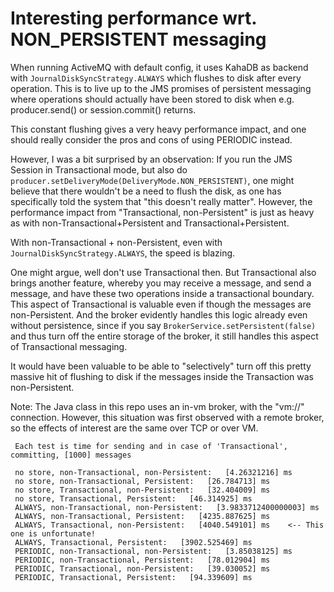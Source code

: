 # Interesting performance wrt. NON_PERSISTENT messaging

When running ActiveMQ with default config, it uses KahaDB as backend with ```JournalDiskSyncStrategy.ALWAYS``` which
flushes to disk after every operation. This is to live up to the JMS promises of persistent messaging where operations
should actually have been stored to disk when e.g. producer.send() or session.commit() returns.

This constant flushing gives a very heavy performance impact, and one should really consider the pros and cons of using
PERIODIC instead.

However, I was a bit surprised by an observation: If you  run the JMS Session in Transactional mode, but also do 
```producer.setDeliveryMode(DeliveryMode.NON_PERSISTENT)```, one might believe that there wouldn't be a need to flush
the disk, as one has specifically told the system that "this doesn't really matter". However, the performance impact
from "Transactional, non-Persistent" is just as heavy as with non-Transactional+Persistent and Transactional+Persistent.

With non-Transactional + non-Persistent, even with ```JournalDiskSyncStrategy.ALWAYS```, the speed is blazing.

One might argue, well don't use Transactional then. But Transactional also brings another feature, whereby you may
receive a message, and send a message, and have these two operations inside a transactional boundary. This aspect
of Transactional is valuable even if though the messages are non-Persistent. And the broker evidently handles this
logic already even without persistence, since if you say ```BrokerService.setPersistent(false)``` and thus turn off the
entire storage of the broker, it still handles this aspect of Transactional messaging.

It would have been valuable to be able to "selectively" turn off this pretty massive hit of flushing to disk if the
messages inside the Transaction was non-Persistent. 

Note: The Java class in this repo uses an in-vm broker, with the "vm://" connection. However, this situation was first
observed with a remote broker, so the effects of interest are the same over TCP or over VM.

```
 Each test is time for sending and in case of 'Transactional', committing, [1000] messages
 
 no store, non-Transactional, non-Persistent:   [4.26321216] ms 
 no store, non-Transactional, Persistent:   [26.784713] ms 
 no store, Transactional, non-Persistent:   [32.404009] ms 
 no store, Transactional, Persistent:   [46.314925] ms 
 ALWAYS, non-Transactional, non-Persistent:   [3.9833712400000003] ms 
 ALWAYS, non-Transactional, Persistent:   [4235.887625] ms 
 ALWAYS, Transactional, non-Persistent:   [4040.549101] ms    <-- This one is unfortunate!
 ALWAYS, Transactional, Persistent:   [3902.525469] ms 
 PERIODIC, non-Transactional, non-Persistent:   [3.85038125] ms 
 PERIODIC, non-Transactional, Persistent:   [78.012904] ms 
 PERIODIC, Transactional, non-Persistent:   [39.030052] ms 
 PERIODIC, Transactional, Persistent:   [94.339609] ms 

```